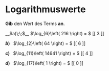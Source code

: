<!--
version:  0.0.1

language: de

@style
input {
    text-align: center;
}

.flex-container {
    display: flex;
    flex-wrap: wrap;
    align-items: stretch;
    gap: 20px;
}

.flex-child {
    flex: 1;
    min-width: 350px;
    margin-right: 20px;
}

@media (max-width: 400px) {
    .flex-child {
        flex: 100%;
        margin-right: 0;
    }
}
@end

formula: \carry   \textcolor{red}{\scriptsize #1}
formula: \digit   \rlap{\carry{#1}}\phantom{#2}#2
formula: \permil  \text{‰}

import: https://raw.githubusercontent.com/LiaTemplates/Tikz-Jax/main/README.md

script: https://cdn.jsdelivr.net/gh/LiaTemplates/Tikz-Jax@main/dist/index.js


tags: Logarithmen, sehr leicht, sehr niedrig, Angeben

comment: Gib den Wert eines Logarithmus an.

author: Martin Lommatzsch

-->




# Logarithmuswerte


**Gib** den Wert des Terms **an**.



<section class="flex-container">
<div class="flex-child">
__$a)\;\;$__ $\log_{6}\left( 216 \right) = $ [[  3  ]]

</div>
<div class="flex-child">

__$b)\;\;$__ $\log_{2}\left( 64 \right) = $ [[  6  ]]

</div>
<div class="flex-child">

__$c)\;\;$__ $\log_{11}\left( 14641 \right) = $ [[  4  ]]

</div>
<div class="flex-child">

__$d)\;\;$__ $\log_{17}\left( 1 \right) = $ [[  0  ]]




</div>
</section>

<br>
<br>
<br>
<br>
<br>
 